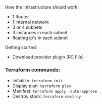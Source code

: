 How the infrastructure should work:

- 1 Router
- 1 internal network
- 3 or 4 subnets
- 3 instances in each subnet
- floating ip's in each subnet

Getting started: 
- Download provider plugin (RC File)

### Terraform commands:
- Initialize:       ```terraform init```
- Display plan:     ```terraform plan```
- Manifest:         ```terraform apply -auto-approve```
- Destroy stack:    ```terraform destroy```






